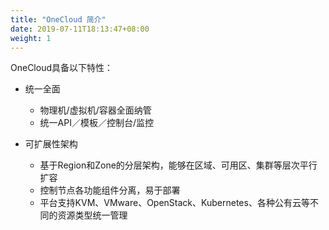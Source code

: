 ```yaml
---
title: "OneCloud 简介"
date: 2019-07-11T18:13:47+08:00
weight: 1
---
```


OneCloud具备以下特性：

* 统一全面

	* 物理机/虚拟机/容器全面纳管
	* 统一API／模板／控制台/监控

* 可扩展性架构

    * 基于Region和Zone的分层架构，能够在区域、可用区、集群等层次平行扩容
    * 控制节点各功能组件分离，易于部署
    * 平台支持KVM、VMware、OpenStack、Kubernetes、各种公有云等不同的资源类型统一管理
